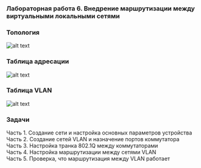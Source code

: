 ### Лабораторная работа 6. Внедрение маршрутизации между виртуальными локальными сетями 

### Топология
![alt text](https://github.com/elborisova3009/otus-networks/blob/master/labs/lab6/%D0%A1%D0%BA%D1%80%D0%B8%D0%BD%D1%88%D0%BE%D1%82%2012-10-2022%20102253.jpg)

### Таблица адресации
![alt text](https://github.com/elborisova3009/otus-networks/blob/master/labs/lab6/%D0%A1%D0%BA%D1%80%D0%B8%D0%BD%D1%88%D0%BE%D1%82%2012-10-2022%20102449.jpg)

### Таблица VLAN
![alt text](https://github.com/elborisova3009/otus-networks/blob/master/labs/lab6/%D0%A1%D0%BA%D1%80%D0%B8%D0%BD%D1%88%D0%BE%D1%82%2012-10-2022%20102459-1.jpg)

### Задачи
Часть 1. Создание сети и настройка основных параметров устройства  
Часть 2. Создание сетей VLAN и назначение портов коммутатора  
Часть 3. Настройка транка 802.1Q между коммутаторами  
Часть 4. Настройка маршрутизации между сетями VLAN  
Часть 5. Проверка, что маршрутизация между VLAN работает  




